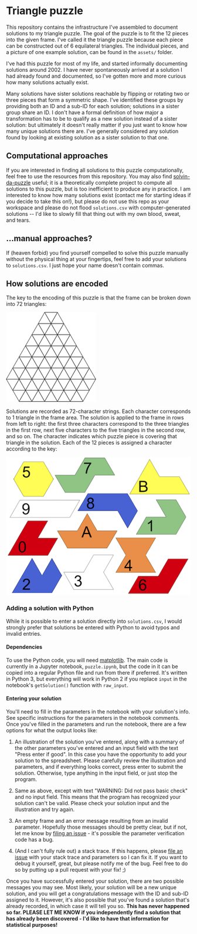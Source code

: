 # Triangle puzzle
This repository contains the infrastructure I've assembled to document solutions to my triangle puzzle. The goal of the puzzle is to fit the 12 pieces into the given frame. I've called it the triangle puzzle because each piece can be constructed out of 6 equilateral triangles. The individual pieces, and a picture of one example solution, can be found in the `assets/` folder.

I've had this puzzle for most of my life, and started informally documenting solutions around 2002. I have never spontaneously arrived at a solution I had already found and documented, so I've gotten more and more curious how many solutions actually exist.

Many solutions have sister solutions reachable by flipping or rotating two or three pieces that form a symmetric shape. I've identified these groups by providing both an ID and a sub-ID for each solution; solutions in a sister group share an ID. I don't have a formal definition of how major a transformation has to be to qualify as a new solution instead of a sister solution: but ultimately it doesn't really matter if you just want to know how many unique solutions there are. I've generally considered any solution found by looking at existing solution as a sister solution to that one.

## Computational approaches
If you are interested in finding all solutions to this puzzle computationally, feel free to use the resources from this repository. You may also find [solvin-da-puzzle](https://github.com/BenEgeIzmirli/solvin-da-puzzle) useful; it is a theoretically complete project to compute all solutions to this puzzle, but is too inefficient to produce any in practice. I am interested to know how many solutions exist (contact me for starting ideas if you decide to take this on!), but please do not use this repo as your workspace and please do not flood `solutions.csv` with computer-generated solutions -- I'd like to slowly fill that thing out with my own blood, sweat, and tears.

## ...manual approaches?
If (heaven forbid) you find yourself compelled to solve this puzzle manually without the physical thing at your fingertips, feel free to add your solutions to `solutions.csv`. I just hope your name doesn't contain commas.

## How solutions are encoded
The key to the encoding of this puzzle is that the frame can be broken down into 72 triangles:

![blank puzzle](https://raw.githubusercontent.com/corinaminer/triangle-puzzle/master/assets/blank.png)

Solutions are recorded as 72-character strings. Each character corresponds to 1 triangle in the frame area. The solution is applied to the frame in rows from left to right: the first three characters correspond to the three triangles in the first row, next five characters to the five triangles in the second row, and so on. The character indicates which puzzle piece is covering that triangle in the solution. Each of the 12 pieces is assigned a character according to the key:

![piece key](https://raw.githubusercontent.com/corinaminer/triangle-puzzle/master/assets/pieces.png)

### Adding a solution with Python
While it is possible to enter a solution directly into `solutions.csv`, I would strongly prefer that solutions be entered with Python to avoid typos and invalid entries.

#### Dependencies
To use the Python code, you will need [matplotlib](https://matplotlib.org/). The main code is currently in a Jupyter notebook, `puzzle.ipynb`, but the code in it can be copied into a regular Python file and run from there if preferred. It's written in Python 3, but everything will work in Python 2 if you replace `input` in the notebook's `getSolution()` function with `raw_input`.

#### Entering your solution
You'll need to fill in the parameters in the notebook with your solution's info. See specific instructions for the parameters in the notebook comments. Once you've filled in the parameters and run the notebook, there are a few options for what the output looks like:
1. An illustration of the solution you've entered, along with a summary of the other parameters you've entered and an input field with the text "Press enter if good". In this case you have the opportunity to add your solution to the spreadsheet. Please carefully review the illustration and parameters, and if everything looks correct, press enter to submit the solution. Otherwise, type anything in the input field, or just stop the program.

2. Same as above, except with text "WARNING: Did not pass basic check" and no input field. This means that the program has recognized your solution can't be valid. Please check your solution input and the illustration and try again.

3. An empty frame and an error message resulting from an invalid parameter. Hopefully those messages should be pretty clear, but if not, let me know by [filing an issue](https://github.com/corinaminer/triangle-puzzle/issues/new) - it's possible the parameter verification code has a bug.

4. (And I can't fully rule out) a stack trace. If this happens, please [file an issue](https://github.com/corinaminer/triangle-puzzle/issues/new) with your stack trace and parameters so I can fix it. If you want to debug it yourself, great, but please notify me of the bug. Feel free to do so by putting up a pull request with your fix! ;)

Once you have successfully entered your solution, there are two possible messages you may see. Most likely, your solution will be a new unique solution, and you will get a congratulations message with the ID and sub-ID assigned to it. However, it's also possible that you've found a solution that's already recorded, in which case it will tell you so. **This has never happened so far. PLEASE LET ME KNOW if you independently find a solution that has already been discovered - I'd like to have that information for statistical purposes!**
